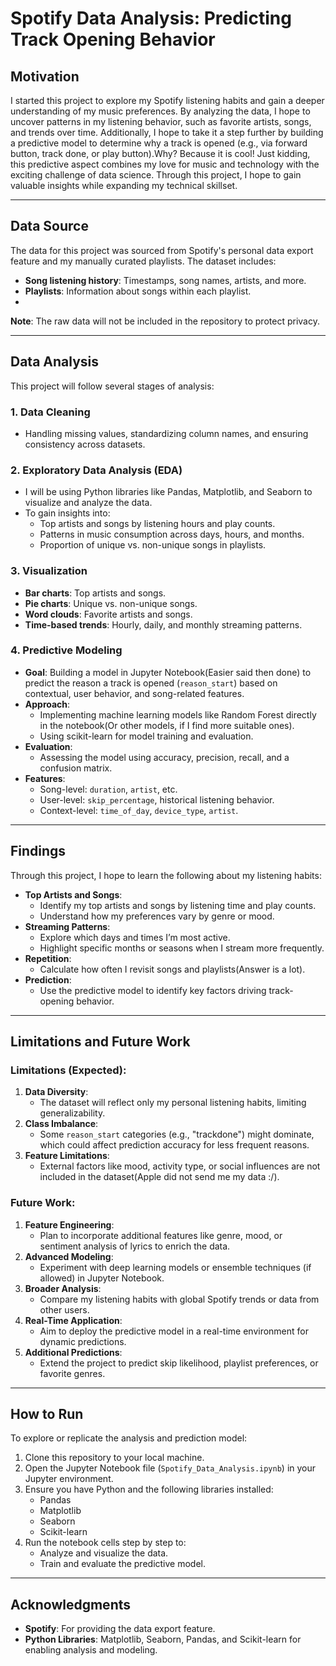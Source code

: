 # Spotify Data Analysis: Predicting Track Opening Behavior

## Motivation

I started this project to explore my Spotify listening habits and gain a deeper understanding of my music preferences. By analyzing the data, I hope to uncover patterns in my listening behavior, such as favorite artists, songs, and trends over time. Additionally, I hope to take it a step further by building a predictive model to determine why a track is opened (e.g., via forward button, track done, or play button).Why? Because it is cool! Just kidding, this predictive aspect combines my love for music and technology with the exciting challenge of data science. Through this project, I hope to gain valuable insights while expanding my technical skillset.

---

## Data Source

The data for this project was sourced from Spotify's personal data export feature and my manually curated playlists. The dataset includes:

- **Song listening history**: Timestamps, song names, artists, and more.
- **Playlists**: Information about songs within each playlist.
- 
**Note**: The raw data will not be included in the repository to protect privacy.

---

## Data Analysis

This project will follow several stages of analysis:

### 1. Data Cleaning
- Handling missing values, standardizing column names, and ensuring consistency across datasets.

### 2. Exploratory Data Analysis (EDA)
- I will be using Python libraries like Pandas, Matplotlib, and Seaborn to visualize and analyze the data.
- To gain insights into:
  - Top artists and songs by listening hours and play counts.
  - Patterns in music consumption across days, hours, and months.
  - Proportion of unique vs. non-unique songs in playlists.

### 3. Visualization
- **Bar charts**: Top artists and songs.
- **Pie charts**: Unique vs. non-unique songs.
- **Word clouds**: Favorite artists and songs.
- **Time-based trends**: Hourly, daily, and monthly streaming patterns.

### 4. Predictive Modeling
- **Goal**: Building a model in Jupyter Notebook(Easier said then done) to predict the reason a track is opened (`reason_start`) based on contextual, user behavior, and song-related features.
- **Approach**:
  - Implementing machine learning models like Random Forest directly in the notebook(Or other models, if I find more suitable ones).
  - Using scikit-learn for model training and evaluation.
- **Evaluation**:
  - Assessing the model using accuracy, precision, recall, and a confusion matrix.
- **Features**:
  - Song-level: `duration`, `artist`, etc.
  - User-level: `skip_percentage`, historical listening behavior.
  - Context-level: `time_of_day`, `device_type`, `artist`.

---

## Findings

Through this project, I hope to learn the following about my listening habits:

- **Top Artists and Songs**:
  - Identify my top artists and songs by listening time and play counts.
  - Understand how my preferences vary by genre or mood.
- **Streaming Patterns**:
  - Explore which days and times I’m most active.
  - Highlight specific months or seasons when I stream more frequently.
- **Repetition**:
  - Calculate how often I revisit songs and playlists(Answer is a lot).
- **Prediction**:
  - Use the predictive model to identify key factors driving track-opening behavior.

---

## Limitations and Future Work

### Limitations (Expected):
1. **Data Diversity**:
   - The dataset will reflect only my personal listening habits, limiting generalizability.
2. **Class Imbalance**:
   - Some `reason_start` categories (e.g., "trackdone") might dominate, which could affect prediction accuracy for less frequent reasons.
3. **Feature Limitations**:
   - External factors like mood, activity type, or social influences are not included in the dataset(Apple did not send me my data :/).

### Future Work:
1. **Feature Engineering**:
   - Plan to incorporate additional features like genre, mood, or sentiment analysis of lyrics to enrich the data.
2. **Advanced Modeling**:
   - Experiment with deep learning models or ensemble techniques (if allowed) in Jupyter Notebook.
3. **Broader Analysis**:
   - Compare my listening habits with global Spotify trends or data from other users.
4. **Real-Time Application**:
   - Aim to deploy the predictive model in a real-time environment for dynamic predictions.
5. **Additional Predictions**:
   - Extend the project to predict skip likelihood, playlist preferences, or favorite genres.

---

## How to Run

To explore or replicate the analysis and prediction model:

1. Clone this repository to your local machine.
2. Open the Jupyter Notebook file (`Spotify_Data_Analysis.ipynb`) in your Jupyter environment.
3. Ensure you have Python and the following libraries installed:
   - Pandas
   - Matplotlib
   - Seaborn
   - Scikit-learn
4. Run the notebook cells step by step to:
   - Analyze and visualize the data.
   - Train and evaluate the predictive model.

---

## Acknowledgments

- **Spotify**: For providing the data export feature.
- **Python Libraries**: Matplotlib, Seaborn, Pandas, and Scikit-learn for enabling analysis and modeling.
